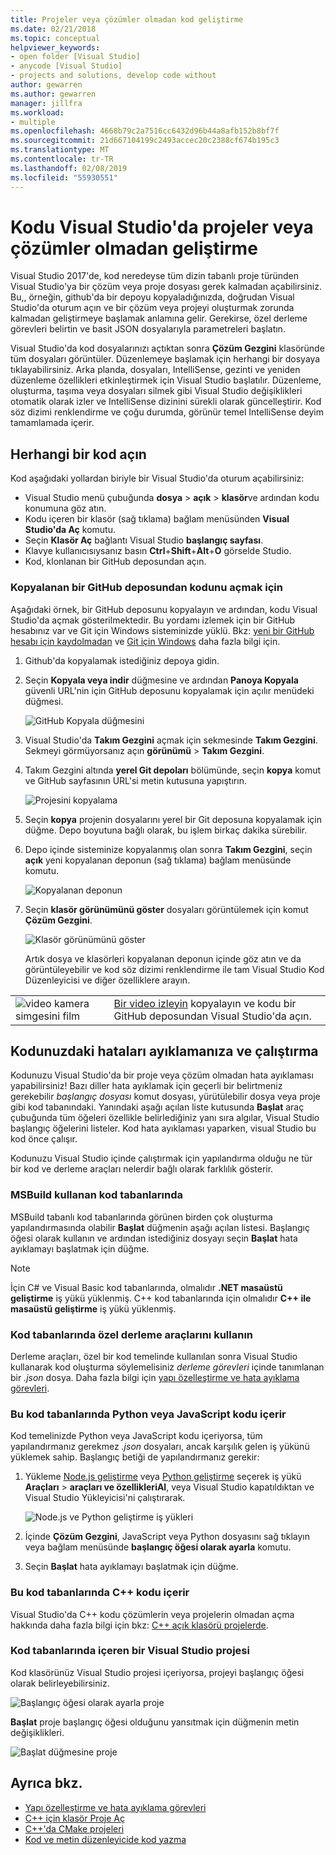 ```yaml
---
title: Projeler veya çözümler olmadan kod geliştirme
ms.date: 02/21/2018
ms.topic: conceptual
helpviewer_keywords:
- open folder [Visual Studio]
- anycode [Visual Studio]
- projects and solutions, develop code without
author: gewarren
ms.author: gewarren
manager: jillfra
ms.workload:
- multiple
ms.openlocfilehash: 4668b79c2a7516cc6432d96b44a8afb152b8bf7f
ms.sourcegitcommit: 21d667104199c2493accec20c2388cf674b195c3
ms.translationtype: MT
ms.contentlocale: tr-TR
ms.lasthandoff: 02/08/2019
ms.locfileid: "55930551"
---
```

# <a name="develop-code-in-visual-studio-without-projects-or-solutions"></a>Kodu Visual Studio'da projeler veya çözümler olmadan geliştirme

Visual Studio 2017'de, kod neredeyse tüm dizin tabanlı proje türünden Visual Studio'ya bir çözüm veya proje dosyası gerek kalmadan açabilirsiniz. Bu,, örneğin, github'da bir depoyu kopyaladığınızda, doğrudan Visual Studio'da oturum açın ve bir çözüm veya projeyi oluşturmak zorunda kalmadan geliştirmeye başlamak anlamına gelir. Gerekirse, özel derleme görevleri belirtin ve basit JSON dosyalarıyla parametreleri başlatın.

Visual Studio'da kod dosyalarınızı açtıktan sonra **Çözüm Gezgini** klasöründe tüm dosyaları görüntüler. Düzenlemeye başlamak için herhangi bir dosyaya tıklayabilirsiniz. Arka planda, dosyaları, IntelliSense, gezinti ve yeniden düzenleme özellikleri etkinleştirmek için Visual Studio başlatılır. Düzenleme, oluşturma, taşıma veya dosyaları silmek gibi Visual Studio değişiklikleri otomatik olarak izler ve IntelliSense dizinini sürekli olarak güncelleştirir. Kod söz dizimi renklendirme ve çoğu durumda, görünür temel IntelliSense deyim tamamlamada içerir.

## <a name="open-any-code"></a>Herhangi bir kod açın

Kod aşağıdaki yollardan biriyle bir Visual Studio'da oturum açabilirsiniz:

- Visual Studio menü çubuğunda **dosya** > **açık** > **klasör**ve ardından kodu konumuna göz atın.
- Kodu içeren bir klasör (sağ tıklama) bağlam menüsünden **Visual Studio'da Aç** komutu.
- Seçin **Klasör Aç** bağlantı Visual Studio **başlangıç sayfası**.
- Klavye kullanıcısıysanız basın **Ctrl**+**Shift**+**Alt**+**O** görselde Studio.
- Kod, klonlanan bir GitHub deposundan açın.

### <a name="to-open-code-from-a-cloned-github-repo"></a>Kopyalanan bir GitHub deposundan kodunu açmak için

Aşağıdaki örnek, bir GitHub deposunu kopyalayın ve ardından, kodu Visual Studio'da açmak gösterilmektedir. Bu yordamı izlemek için bir GitHub hesabınız var ve Git için Windows sisteminizde yüklü. Bkz: [yeni bir GitHub hesabı için kaydolmadan](https://help.github.com/articles/signing-up-for-a-new-github-account/) ve [Git için Windows](https://git-for-windows.github.io/) daha fazla bilgi için.

1. Github'da kopyalamak istediğiniz depoya gidin.

1. Seçin **Kopyala veya indir** düğmesine ve ardından **Panoya Kopyala** güvenli URL'nin için GitHub deposunu kopyalamak için açılır menüdeki düğmesi.

   ![GitHub Kopyala düğmesini](./media/VSIDE_Code_Clone.png)

1. Visual Studio'da **Takım Gezgini** açmak için sekmesinde **Takım Gezgini**. Sekmeyi görmüyorsanız açın **görünümü** > **Takım Gezgini**.

1. Takım Gezgini altında **yerel Git depoları** bölümünde, seçin **kopya** komut ve GitHub sayfasının URL'si metin kutusuna yapıştırın.

   ![Projesini kopyalama](./media/VSIDE_Code_Clone2.png)

1. Seçin **kopya** projenin dosyalarını yerel bir Git deposuna kopyalamak için düğme. Depo boyutuna bağlı olarak, bu işlem birkaç dakika sürebilir.

1. Depo içinde sisteminize kopyalanmış olan sonra **Takım Gezgini**, seçin **açık** yeni kopyalanan deponun (sağ tıklama) bağlam menüsünde komutu.

   ![Kopyalanan deponun](./media/VSIDE_Code_Clone3.png)

1. Seçin **klasör görünümünü göster** dosyaları görüntülemek için komut **Çözüm Gezgini**.

   ![Klasör görünümünü göster](./media/VSIDE_Code_Clone3_show.png)

   Artık dosya ve klasörleri kopyalanan deponun içinde göz atın ve da görüntüleyebilir ve kod söz dizimi renklendirme ile tam Visual Studio Kod Düzenleyicisi ve diğer özelliklere arayın.

| | |
|---------|---------|
| ![video kamera simgesini film](../install/media/video-icon.png)| [Bir video izleyin](https://mva.microsoft.com/en-us/training-courses/getting-started-with-visual-studio-2017-17798?l=lp3TOKD6D_6711787171) kopyalayın ve kodu bir GitHub deposundan Visual Studio'da açın. |

## <a name="run-and-debug-your-code"></a>Kodunuzdaki hataları ayıklamanıza ve çalıştırma

Kodunuzu Visual Studio'da bir proje veya çözüm olmadan hata ayıklaması yapabilirsiniz! Bazı diller hata ayıklamak için geçerli bir belirtmeniz gerekebilir *başlangıç dosyası* komut dosyası, yürütülebilir dosya veya proje gibi kod tabanındaki. Yanındaki aşağı açılan liste kutusunda **Başlat** araç çubuğunda tüm öğeleri özellikle belirlediğiniz yanı sıra algılar, Visual Studio başlangıç öğelerini listeler. Kod hata ayıklaması yaparken, visual Studio bu kod önce çalışır.

Kodunuzu Visual Studio içinde çalıştırmak için yapılandırma olduğu ne tür bir kod ve derleme araçları nelerdir bağlı olarak farklılık gösterir.

### <a name="codebases-that-use-msbuild"></a>MSBuild kullanan kod tabanlarında

MSBuild tabanlı kod tabanlarında görünen birden çok oluşturma yapılandırmasında olabilir **Başlat** düğmenin aşağı açılan listesi. Başlangıç öğesi olarak kullanın ve ardından istediğiniz dosyayı seçin **Başlat** hata ayıklamayı başlatmak için düğme.

> [!NOTE]
> İçin C# ve Visual Basic kod tabanlarında, olmalıdır **.NET masaüstü geliştirme** iş yükü yüklenmiş. C++ kod tabanlarında için olmalıdır **C++ ile masaüstü geliştirme** iş yükü yüklenmiş.

### <a name="codebases-that-use-custom-build-tools"></a>Kod tabanlarında özel derleme araçlarını kullanın

Derleme araçları, özel bir kod temelinde kullanılan sonra Visual Studio kullanarak kod oluşturma söylemelisiniz *derleme görevleri* içinde tanımlanan bir *.json* dosya. Daha fazla bilgi için [yapı özelleştirme ve hata ayıklama görevleri](../ide/customize-build-and-debug-tasks-in-visual-studio.md).

### <a name="codebases-that-contain-python-or-javascript-code"></a>Bu kod tabanlarında Python veya JavaScript kodu içerir

Kod temelinizde Python veya JavaScript kodu içeriyorsa, tüm yapılandırmanız gerekmez *.json* dosyaları, ancak karşılık gelen iş yükünü yüklemek sahip. Başlangıç betiği de yapılandırmanız gerekir:

1. Yükleme [Node.js geliştirme](https://visualstudio.microsoft.com/vs/node-js/) veya [Python geliştirme](https://visualstudio.microsoft.com/vs/python/) seçerek iş yükü **Araçları** > **araçları ve özellikleriAl**, veya Visual Studio kapatıldıktan ve Visual Studio Yükleyicisi'ni çalıştırarak.

   ![Node.js ve Python geliştirme iş yükleri](media/python_nodejs_workloads.png)

1. İçinde **Çözüm Gezgini**, JavaScript veya Python dosyasını sağ tıklayın veya bağlam menüsünde **başlangıç öğesi olarak ayarla** komutu.

1. Seçin **Başlat** hata ayıklamayı başlatmak için düğme.

### <a name="codebases-that-contain-c-code"></a>Bu kod tabanlarında C++ kodu içerir

Visual Studio'da C++ kodu çözümlerin veya projelerin olmadan açma hakkında daha fazla bilgi için bkz: [C++ açık klasörü projelerde](/cpp/ide/non-msbuild-projects).

### <a name="codebases-that-contain-a-visual-studio-project"></a>Kod tabanlarında içeren bir Visual Studio projesi

Kod klasörünüz Visual Studio projesi içeriyorsa, projeyi başlangıç öğesi olarak belirleyebilirsiniz.

![Başlangıç öğesi olarak ayarla proje](media/customize-set-project-as-startup-item.png)

**Başlat** proje başlangıç öğesi olduğunu yansıtmak için düğmenin metin değişiklikleri.

![Başlat düğmesine proje](media/customize-start-button-project.png)

## <a name="see-also"></a>Ayrıca bkz.

- [Yapı özelleştirme ve hata ayıklama görevleri](../ide/customize-build-and-debug-tasks-in-visual-studio.md)
- [C++ için klasör Proje Aç](/cpp/ide/non-msbuild-projects)
- [C++'da CMake projeleri](/cpp/ide/cmake-tools-for-visual-cpp)
- [Kod ve metin düzenleyicide kod yazma](../ide/writing-code-in-the-code-and-text-editor.md)
